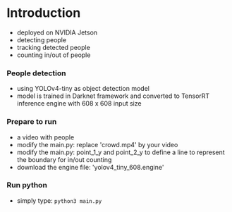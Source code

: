 # Introduction
* deployed on NVIDIA Jetson 
* detecting people
* tracking detected people
* counting in/out of people

### People detection
* using YOLOv4-tiny as object detection model
* model is trained in Darknet framework and converted to TensorRT inference engine with 608 x 608 input size

### Prepare to run
* a video with people
* modify the main.py: replace 'crowd.mp4' by your video
* modify the main.py: point_1_y and point_2_y to define a line to represent the boundary for in/out counting 
* download the engine file: 'yolov4_tiny_608.engine'

### Run python
* simply type: `python3 main.py`
